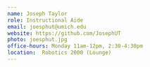 ```yaml
---
name: Joseph Taylor
role: Instructional Aide
email: joesphut@umich.edu
website: https://github.com/JosephUT
photo: joesphut.jpg
office-hours: Monday 11am-12pm, 2:30-4:30pm
location:  Robotics 2000 (Lounge)
---
```

